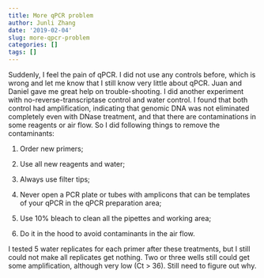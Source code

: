 ```yaml
---
title: More qPCR problem
author: Junli Zhang
date: '2019-02-04'
slug: more-qpcr-problem
categories: []
tags: []
---
```



Suddenly, I feel the pain of qPCR. I did not use any controls before, which is wrong and let me know that I still know very little about qPCR. Juan and Daniel gave me great help on trouble-shooting. I did another experiment with no-reverse-transcriptase control and water control. I found that both control had amplification, indicating that genomic DNA was not eliminated completely even with DNase treatment, and that there are contaminations in some reagents or air flow. So I did following things to remove the contaminants:

1. Order new primers;

2. Use all new reagents and water;

3. Always use filter tips;

4. Never open a PCR plate or tubes with amplicons that can be templates of your qPCR in the qPCR preparation area;

5. Use 10% bleach to clean all the pipettes and working area;

6. Do it in the hood to avoid contaminants in the air flow.

I tested 5 water replicates for each primer after these treatments, but I still could not make all replicates get nothing. Two or three wells still could get some amplification, although very low (Ct > 36). Still need to figure out why.

